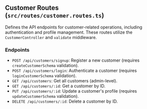 ## Customer Routes (`src/routes/customer.routes.ts`)

Defines the API endpoints for customer-related operations, including authentication and profile management. These routes utilize the `CustomerController` and `validate` middleware.

### Endpoints

- `POST /api/customers/signup`: Register a new customer (requires `createCustomerSchema` validation).
- `POST /api/customers/login`: Authenticate a customer (requires `loginCustomerSchema` validation).
- `GET /api/customers`: Get all customers (admin-level).
- `GET /api/customers/:id`: Get a customer by ID.
- `PUT /api/customers/:id`: Update a customer's profile (requires `updateCustomerSchema` validation).
- `DELETE /api/customers/:id`: Delete a customer by ID.
